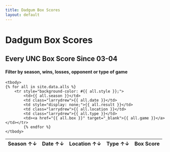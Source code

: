 ```yaml
---
title: Dadgum Box Scores
layout: default
---
```


# Dadgum Box Scores 

## Every UNC Box Score Since 03-04

#### Filter by season, wins, losses, opponent or type of game

<table id="example" class="display center" cellspacing="0" width="100%">
	<thead>
         <tr> 
           <th>Season ↑↓</th>
           <th class="larrydrew">Date ↑↓</th>
           <th style="display: none;">Result ↑↓</th>
           <th class="larrydrew">Location ↑↓</th>
           <th class="larrydrew">Type ↑↓</th>
           <th data-sortable="false">Box Score</th>
         </tr>
     </thead>

    <tbody>
	{% for all in site.data.alls %}
		<tr style="background-color: #{{ all.style }};">
  			<td>{{ all.season }}</td> 
  			<td class="larrydrew">{{ all.date }}</td> 
  			<td style="display: none;">{{ all.result }}</td>
  			<td class="larrydrew">{{ all.location }}</td>
  			<td class="larrydrew">{{ all.type }}</td>
  			<td><a href="{{ all.box }}" target="_blank">{{ all.game }}</a></td></tr>
  			{% endfor %}
    </tbody>
</table>


